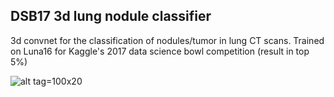 ## DSB17 3d lung nodule classifier

3d convnet for the classification of nodules/tumor in lung CT scans. Trained on Luna16 for Kaggle's 2017 data science bowl competition (result in top 5%) 

![alt tag](https://github.com/LouisFoucard/DSB17_3d_lung_nodule_classifier/blob/master/data/ezgif-1-65620bd01e.gif )=100x20
